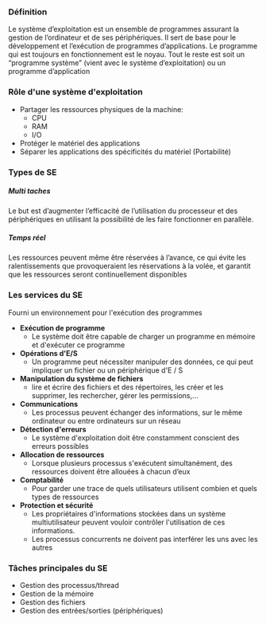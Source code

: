 ### Définition
Le système d’exploitation est un ensemble de programmes assurant la gestion de l’ordinateur et de ses périphériques. Il sert de base pour le développement et l’exécution de programmes d’applications.
Le programme qui est toujours en fonctionnement est le noyau. Tout le reste est soit un “programme système” (vient avec le système d’exploitation) ou un programme d’application

### Rôle d'une système d'exploitation
- Partager les ressources physiques de la machine:
	- CPU
	- RAM
	- I/O
- Protéger le matériel des applications
- Séparer les applications des spécificités du matériel (Portabilité)

### Types de SE
##### Multi taches
Le but est d’augmenter l’efficacité de l’utilisation du processeur et des périphériques en utilisant la possibilité de les faire fonctionner en parallèle.

##### Temps réel
Les ressources peuvent même être réservées à l’avance, ce qui évite les ralentissements que provoqueraient les réservations à la volée, et garantit que les ressources seront continuellement disponibles

### Les services du SE
Fourni un environnement pour l'exécution des programmes
- **Exécution de programme** 
	- Le système doit être capable de charger un programme en mémoire et d'exécuter ce programme
- **Opérations d'E/S** 
	- Un programme peut nécessiter manipuler des données, ce qui peut impliquer un fichier ou un périphérique d'E / S
- **Manipulation du système de fichiers**
	- lire et écrire des fichiers et des répertoires, les créer et les supprimer, les rechercher, gérer les permissions,...
- **Communications**
	- Les processus peuvent échanger des informations, sur le même ordinateur ou entre ordinateurs sur un réseau
- **Détection d'erreurs**
	- Le système d'exploitation doit être constamment conscient des erreurs possibles
- **Allocation de ressources**
	- Lorsque plusieurs processus s'exécutent simultanément, des ressources doivent être allouées à chacun d’eux
- **Comptabilité**
	- Pour garder une trace de quels utilisateurs utilisent combien et quels types de ressources
- **Protection et sécurité** 
	- Les propriétaires d'informations stockées dans un système multiutilisateur peuvent vouloir contrôler l'utilisation de ces informations.
	- Les processus concurrents ne doivent pas interférer les uns avec les autres

### Tâches principales du SE
- Gestion des processus/thread
- Gestion de la mémoire
- Gestion des fichiers
- Gestion des entrées/sorties (périphériques)

